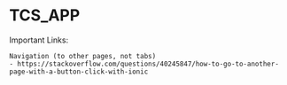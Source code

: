 # TCS_APP


Important Links:

    Navigation (to other pages, not tabs)
    - https://stackoverflow.com/questions/40245847/how-to-go-to-another-page-with-a-button-click-with-ionic